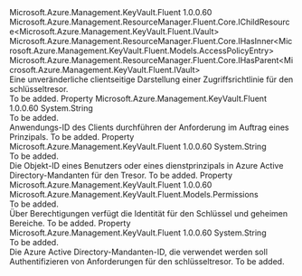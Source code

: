 <Type Name="IAccessPolicy" FullName="Microsoft.Azure.Management.KeyVault.Fluent.IAccessPolicy">
  <TypeSignature Language="C#" Value="public interface IAccessPolicy : Microsoft.Azure.Management.ResourceManager.Fluent.Core.IChildResource&lt;Microsoft.Azure.Management.KeyVault.Fluent.IVault&gt;, Microsoft.Azure.Management.ResourceManager.Fluent.Core.IHasInner&lt;Microsoft.Azure.Management.KeyVault.Fluent.Models.AccessPolicyEntry&gt;, Microsoft.Azure.Management.ResourceManager.Fluent.Core.IHasParent&lt;Microsoft.Azure.Management.KeyVault.Fluent.IVault&gt;" />
  <TypeSignature Language="ILAsm" Value=".class public interface auto ansi abstract IAccessPolicy implements class Microsoft.Azure.Management.ResourceManager.Fluent.Core.IChildResource`1&lt;class Microsoft.Azure.Management.KeyVault.Fluent.IVault&gt;, class Microsoft.Azure.Management.ResourceManager.Fluent.Core.IHasInner`1&lt;class Microsoft.Azure.Management.KeyVault.Fluent.Models.AccessPolicyEntry&gt;, class Microsoft.Azure.Management.ResourceManager.Fluent.Core.IHasName, class Microsoft.Azure.Management.ResourceManager.Fluent.Core.IHasParent`1&lt;class Microsoft.Azure.Management.KeyVault.Fluent.IVault&gt;, class Microsoft.Azure.Management.ResourceManager.Fluent.Core.ResourceActions.IIndexable" />
  <TypeSignature Language="DocId" Value="T:Microsoft.Azure.Management.KeyVault.Fluent.IAccessPolicy" />
  <TypeSignature Language="VB.NET" Value="Public Interface IAccessPolicy&#xA;Implements IChildResource(Of IVault), IHasInner(Of AccessPolicyEntry), IHasParent(Of IVault)" />
  <TypeSignature Language="F#" Value="type IAccessPolicy = interface&#xA;    interface IChildResource&lt;IVault&gt;&#xA;    interface IHasName&#xA;    interface IIndexable&#xA;    interface IHasParent&lt;IVault&gt;&#xA;    interface IHasInner&lt;AccessPolicyEntry&gt;" />
  <AssemblyInfo>
    <AssemblyName>Microsoft.Azure.Management.KeyVault.Fluent</AssemblyName>
    <AssemblyVersion>1.0.0.60</AssemblyVersion>
  </AssemblyInfo>
  <Interfaces>
    <Interface>
      <InterfaceName>Microsoft.Azure.Management.ResourceManager.Fluent.Core.IChildResource&lt;Microsoft.Azure.Management.KeyVault.Fluent.IVault&gt;</InterfaceName>
    </Interface>
    <Interface>
      <InterfaceName>Microsoft.Azure.Management.ResourceManager.Fluent.Core.IHasInner&lt;Microsoft.Azure.Management.KeyVault.Fluent.Models.AccessPolicyEntry&gt;</InterfaceName>
    </Interface>
    <Interface>
      <InterfaceName>Microsoft.Azure.Management.ResourceManager.Fluent.Core.IHasParent&lt;Microsoft.Azure.Management.KeyVault.Fluent.IVault&gt;</InterfaceName>
    </Interface>
  </Interfaces>
  <Docs>
    <summary>
            Eine unveränderliche clientseitige Darstellung einer Zugriffsrichtlinie für den schlüsseltresor.
            </summary>
    <remarks>To be added.</remarks>
  </Docs>
  <Members>
    <Member MemberName="ApplicationId">
      <MemberSignature Language="C#" Value="public string ApplicationId { get; }" />
      <MemberSignature Language="ILAsm" Value=".property instance string ApplicationId" />
      <MemberSignature Language="DocId" Value="P:Microsoft.Azure.Management.KeyVault.Fluent.IAccessPolicy.ApplicationId" />
      <MemberSignature Language="VB.NET" Value="Public ReadOnly Property ApplicationId As String" />
      <MemberSignature Language="F#" Value="member this.ApplicationId : string" Usage="Microsoft.Azure.Management.KeyVault.Fluent.IAccessPolicy.ApplicationId" />
      <MemberType>Property</MemberType>
      <AssemblyInfo>
        <AssemblyName>Microsoft.Azure.Management.KeyVault.Fluent</AssemblyName>
        <AssemblyVersion>1.0.0.60</AssemblyVersion>
      </AssemblyInfo>
      <ReturnValue>
        <ReturnType>System.String</ReturnType>
      </ReturnValue>
      <Docs>
        <summary>To be added.</summary>
        <value>Anwendungs-ID des Clients durchführen der Anforderung im Auftrag eines Prinzipals.</value>
        <remarks>To be added.</remarks>
      </Docs>
    </Member>
    <Member MemberName="ObjectId">
      <MemberSignature Language="C#" Value="public string ObjectId { get; }" />
      <MemberSignature Language="ILAsm" Value=".property instance string ObjectId" />
      <MemberSignature Language="DocId" Value="P:Microsoft.Azure.Management.KeyVault.Fluent.IAccessPolicy.ObjectId" />
      <MemberSignature Language="VB.NET" Value="Public ReadOnly Property ObjectId As String" />
      <MemberSignature Language="F#" Value="member this.ObjectId : string" Usage="Microsoft.Azure.Management.KeyVault.Fluent.IAccessPolicy.ObjectId" />
      <MemberType>Property</MemberType>
      <AssemblyInfo>
        <AssemblyName>Microsoft.Azure.Management.KeyVault.Fluent</AssemblyName>
        <AssemblyVersion>1.0.0.60</AssemblyVersion>
      </AssemblyInfo>
      <ReturnValue>
        <ReturnType>System.String</ReturnType>
      </ReturnValue>
      <Docs>
        <summary>To be added.</summary>
        <value>Die Objekt-ID eines Benutzers oder eines dienstprinzipals in Azure Active</value>
        <value>Directory-Mandanten für den Tresor.</value>
        <remarks>To be added.</remarks>
      </Docs>
    </Member>
    <Member MemberName="Permissions">
      <MemberSignature Language="C#" Value="public Microsoft.Azure.Management.KeyVault.Fluent.Models.Permissions Permissions { get; }" />
      <MemberSignature Language="ILAsm" Value=".property instance class Microsoft.Azure.Management.KeyVault.Fluent.Models.Permissions Permissions" />
      <MemberSignature Language="DocId" Value="P:Microsoft.Azure.Management.KeyVault.Fluent.IAccessPolicy.Permissions" />
      <MemberSignature Language="VB.NET" Value="Public ReadOnly Property Permissions As Permissions" />
      <MemberSignature Language="F#" Value="member this.Permissions : Microsoft.Azure.Management.KeyVault.Fluent.Models.Permissions" Usage="Microsoft.Azure.Management.KeyVault.Fluent.IAccessPolicy.Permissions" />
      <MemberType>Property</MemberType>
      <AssemblyInfo>
        <AssemblyName>Microsoft.Azure.Management.KeyVault.Fluent</AssemblyName>
        <AssemblyVersion>1.0.0.60</AssemblyVersion>
      </AssemblyInfo>
      <ReturnValue>
        <ReturnType>Microsoft.Azure.Management.KeyVault.Fluent.Models.Permissions</ReturnType>
      </ReturnValue>
      <Docs>
        <summary>To be added.</summary>
        <value>Über Berechtigungen verfügt die Identität für den Schlüssel und geheimen Bereiche.</value>
        <remarks>To be added.</remarks>
      </Docs>
    </Member>
    <Member MemberName="TenantId">
      <MemberSignature Language="C#" Value="public string TenantId { get; }" />
      <MemberSignature Language="ILAsm" Value=".property instance string TenantId" />
      <MemberSignature Language="DocId" Value="P:Microsoft.Azure.Management.KeyVault.Fluent.IAccessPolicy.TenantId" />
      <MemberSignature Language="VB.NET" Value="Public ReadOnly Property TenantId As String" />
      <MemberSignature Language="F#" Value="member this.TenantId : string" Usage="Microsoft.Azure.Management.KeyVault.Fluent.IAccessPolicy.TenantId" />
      <MemberType>Property</MemberType>
      <AssemblyInfo>
        <AssemblyName>Microsoft.Azure.Management.KeyVault.Fluent</AssemblyName>
        <AssemblyVersion>1.0.0.60</AssemblyVersion>
      </AssemblyInfo>
      <ReturnValue>
        <ReturnType>System.String</ReturnType>
      </ReturnValue>
      <Docs>
        <summary>To be added.</summary>
        <value>Die Azure Active Directory-Mandanten-ID, die verwendet werden soll</value>
        <value>Authentifizieren von Anforderungen für den schlüsseltresor.</value>
        <remarks>To be added.</remarks>
      </Docs>
    </Member>
  </Members>
</Type>